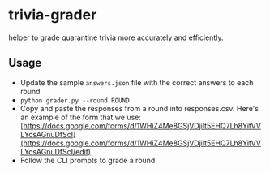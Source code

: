 # trivia-grader
helper to grade quarantine trivia more accurately and efficiently.


## Usage
- Update the sample `answers.json` file with the correct answers to each round 
- `python grader.py --round ROUND`
- Copy and paste the responses from a round into responses.csv. Here's an example of the form that we use: [https://docs.google.com/forms/d/1WHiZ4Me8GSjVDjilt5EHQ7Lh8YitVVLYcsAGnuDfScI](https://docs.google.com/forms/d/1WHiZ4Me8GSjVDjilt5EHQ7Lh8YitVVLYcsAGnuDfScI/edit)
- Follow the CLI prompts to grade a round
